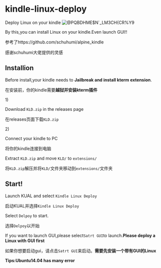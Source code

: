 # kindle-linux-deploy
Deploy Linux on your kindle
![@PQBDHME$N`_LM3CH{CR%Y9](https://user-images.githubusercontent.com/96647974/170999717-2d21b22b-1f13-41ed-a239-92e7953ba7d8.png)</p>
By this,you can install Linux on your kindle.Even launch GUI!!</p>
</p>
参考了https://github.com/schuhumi/alpine_kindle</p>
感谢schuhumi大佬提供的灵感
<h2>Installion</h2>
Before install,your kindle needs to <strong>Jailbreak and install kterm extension</strong>.</p>
在安装前，你的kindle需要<strong>越狱并安装kterm插件</strong></p></p>
1)</p>
Download <code>KLD.zip</code> in the releases page</p>
在releases页面下载<code>KLD.zip</code>
</p></p>
2)</p>
Connect your kindle to PC</p>
将你的kindle连接到电脑</p></p>
Extract <code>KLD.zip</code> and move <code>KLD/</code> to <code>extensions/</code></p>
将<code>KLD.zip</code>解压并将<code>KLD/</code>文件夹移动到<code>extensions/</code>文件夹</p></p>
</p><h2>Start!</h2></p>
Launch KUAL and select <code>Kindle Linux Deploy</code></p>
启动KUAL并选择<code>Kindle Linux Deploy</code></p></p>
Select <code>Delpoy</code> to start.</p>
选择<code>Delpoy</code>以开始</p></p>
If you want to launch GUI,please select<code>Satrt GUI</code>to launch.<strong>Please deploy a Linux with GUI first</strong></p>
如果你想要启动gui，请点击<code>Satrt GUI</code>来启动。<strong>需要先安装一个带有GUI的Linux</strong></p></p>

</p></p></p>
<strong>Tips:Ubuntu14.04 has many error</strong>
